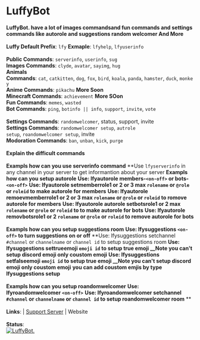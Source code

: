 # LuffyBot



**LuffyBot. have a lot of images commandsand fun commands and settings commands like autorole and suggestions random welcomer And More**
<br>
<br>
**Luffy Default Prefix**:&nbsp;`lfy`
**Exmaple**: `lfyhelp`, `lfyuserinfo`
<br>
<br>
**Public Commands**:&nbsp;`serverinfo`,&nbsp;`userinfo`,&nbsp;`sug`
<br>
**Images Commands**:&nbsp;`clyde`,&nbsp;`avatar`,&nbsp;`sayimg`,&nbsp;`hug` 
<br>
**Animals Commands**:&nbsp;`cat`,&nbsp;`catkitten`,&nbsp;`dog`,&nbsp;`fox`,&nbsp;`bird`,&nbsp;`koala`,&nbsp;`panda`,&nbsp;`hamster`,&nbsp;`duck`,&nbsp;`monkey`
<br>
**Anime Commands**:&nbsp;`pikachu` **More Soon**
<br>
**Minecraft Commands**:&nbsp;`achievement` **More SOon**
<br>
**Fun Commands**:&nbsp;`memes`,&nbsp;`wasted`
<br>
**Bot Commands**:&nbsp;`ping`,&nbsp;`botinfo || info`,&nbsp;`support`,&nbsp;`invite`,&nbsp;`vote`	
<br>
**Settings Commands**:&nbsp;`randomwelcomer`,&nbsp;status,&nbsp;support,&nbsp;invite
<br> 
**Settings Commands**:&nbsp;`randomwelcomer setup`,&nbsp;`autrole setup`,&nbsp;`roandomwelcomer setup`,&nbsp;invite
<br>
**Modoration Commands**:&nbsp;`ban`,&nbsp;`unban`,&nbsp;`kick`,&nbsp;`purge`
<br>
<br>
**Explain the difficult commands**
<br>
<br>
**Exampls how can you use serverinfo command**
**Use `lfyserverinfo` in any channel in your server to get informantion about your server
**Exampls how can you setup autorole**
**Use: lfyautorole members-`<on-off>` or bots-`<on-off>`**
**Use: lfyautorole setmemberrole1 or 2 or 3 max `rolename` or `@role` or `roleid` to make autorole for members**
**Use: lfyautorole remoevmemberrole1 or 2 or 3 max `rolename` or `@role` or `roleid` to romove autorole for members**
**Use: lfyautorole autorole setbotsrole1 or 2 max `rolename` or `@role` or `roleid` to to make autorole for bots**
**Use: lfyautorole removbotsrole1 or 2 `rolename` or `@role` or `roleid` to remove autorole for bots**
<br> 
<br>
**Exampls how can you setup suggestions room**
 **Use: lfysuggestions `<on-off>` to turn suggestions on or off**
 **Use: lfysuggestions setchannel `#channel` or `channelname` or `channel id` to setup suggestions room
 **Use: lfysuggestions settrueemoji `emoji id` to setup true emoji __Note you can't setup discord emoji only coustom emoji**
 **Use: lfysuggestions setfalseemoji `emoji id` to setup true emoji __Note you can't setup discord emoji only coustom emoji**
 **you can add coustom emjis by type lfysuggestions setup**
<br>
<br>
 **Exampls how can you setup roandomwelcomer** 
 **Use: lfyroandomwelcomer `<on-off>`**
 **Use: lfyroandomwelcomer setchannel `#channel` or `channelname` or `channel id` to setup roandomwelcomer room**
**
<br>
<br>
**Links**:&nbsp;| [Support Server](https://discord.gg/wtkjyH9) | Website
<br>
<br>
**Status**:
<br>
<a href="https://top.gg/bot/652156490819436544" >
  <img src="https://top.gg/api/widget/652156490819436544.svg" alt="LuffyBot." />
</a>
<br>
